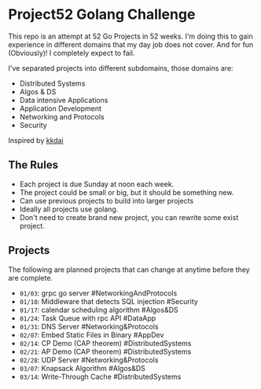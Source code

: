 # Project52 Golang Challenge

This repo is an attempt at 52 Go Projects in 52 weeks. I'm doing this to gain experience in different domains that my day job does not cover. And for fun (Obviously)! I completely expect to fail. 

I've separated projects into different subdomains, those domains are:

* Distributed Systems
* Algos & DS
* Data intensive Applications
* Application Development
* Networking and Protocols
* Security

Inspired by [kkdai](https://github.com/kkdai/project52)

## The Rules

* Each project is due Sunday at noon each week.
* The project could be small or big, but it should be something new.
* Can use previous projects to build into larger projects
* Ideally all projects use golang.
* Don't need to create brand new project, you can rewrite some exist project.

## Projects

The following are planned projects that can change at anytime before they are complete.

* `01/03`: grpc go server #NetworkingAndProtocols
* `01/10`: Middleware that detects SQL injection #Security
* `01/17`: calendar scheduling algorithm #Algos&DS
* `01/24`: Task Queue with rpc API #DataApp
* `01/31`: DNS Server #Networking&Protocols
* `02/07`: Embed Static Files in Binary #AppDev
* `02/14`: CP Demo (CAP theorem) #DistributedSystems
* `02/21`: AP Demo (CAP theorem) #DistributedSystems
* `02/28`: UDP Server #Networking&Protocols
* `03/07`: Knapsack Algorithm #Algos&DS
* `03/14`: Write-Through Cache #DistributedSystems
